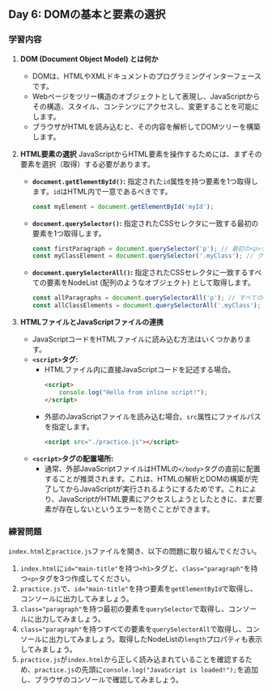 ## Day 6: DOMの基本と要素の選択

### 学習内容

1.  **DOM (Document Object Model) とは何か**
    *   DOMは、HTMLやXMLドキュメントのプログラミングインターフェースです。
    *   Webページをツリー構造のオブジェクトとして表現し、JavaScriptからその構造、スタイル、コンテンツにアクセスし、変更することを可能にします。
    *   ブラウザがHTMLを読み込むと、その内容を解析してDOMツリーを構築します。

2.  **HTML要素の選択**
    JavaScriptからHTML要素を操作するためには、まずその要素を選択（取得）する必要があります。
    *   **`document.getElementById()`:** 指定された`id`属性を持つ要素を1つ取得します。`id`はHTML内で一意であるべきです。
        ```javascript
        const myElement = document.getElementById('myId');
        ```
    *   **`document.querySelector()`:** 指定されたCSSセレクタに一致する最初の要素を1つ取得します。
        ```javascript
        const firstParagraph = document.querySelector('p'); // 最初の<p>タグ
        const myClassElement = document.querySelector('.myClass'); // クラスがmyClassの最初の要素
        ```
    *   **`document.querySelectorAll()`:** 指定されたCSSセレクタに一致するすべての要素をNodeList (配列のようなオブジェクト) として取得します。
        ```javascript
        const allParagraphs = document.querySelectorAll('p'); // すべての<p>タグ
        const allClassElements = document.querySelectorAll('.myClass'); // クラスがmyClassのすべての要素
        ```

3.  **HTMLファイルとJavaScriptファイルの連携**
    *   JavaScriptコードをHTMLファイルに読み込む方法はいくつかあります。
    *   **`<script>`タグ:**
        *   HTMLファイル内に直接JavaScriptコードを記述する場合。
            ```html
            <script>
                console.log("Hello from inline script!");
            </script>
            ```
        *   外部のJavaScriptファイルを読み込む場合。`src`属性にファイルパスを指定します。
            ```html
            <script src="./practice.js"></script>
            ```
    *   **`<script>`タグの配置場所:**
        *   通常、外部JavaScriptファイルはHTMLの`</body>`タグの直前に配置することが推奨されます。これは、HTMLの解析とDOMの構築が完了してからJavaScriptが実行されるようにするためです。これにより、JavaScriptがHTML要素にアクセスしようとしたときに、まだ要素が存在しないというエラーを防ぐことができます。

### 練習問題

`index.html`と`practice.js`ファイルを開き、以下の問題に取り組んでください。

1.  `index.html`に`id="main-title"`を持つ`<h1>`タグと、`class="paragraph"`を持つ`<p>`タグを3つ作成してください。
2.  `practice.js`で、`id="main-title"`を持つ要素を`getElementById`で取得し、コンソールに出力してみましょう。
3.  `class="paragraph"`を持つ最初の要素を`querySelector`で取得し、コンソールに出力してみましょう。
4.  `class="paragraph"`を持つすべての要素を`querySelectorAll`で取得し、コンソールに出力してみましょう。取得したNodeListの`length`プロパティも表示してみましょう。
5.  `practice.js`が`index.html`から正しく読み込まれていることを確認するため、`practice.js`の先頭に`console.log("JavaScript is loaded!");`を追加し、ブラウザのコンソールで確認してみましょう。
